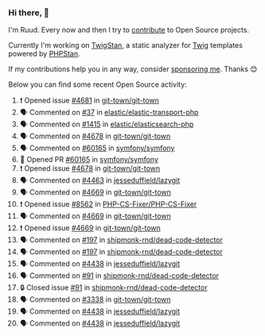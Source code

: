 ### Hi there, 👋

I'm Ruud. Every now and then I try to [contribute](https://github.com/pulls?q=+is%3Apr+author%3Aruudk+archived%3Afalse+is%3Apublic+) to Open Source projects.

Currently I'm working on [TwigStan](https://github.com/twigstan), a static analyzer for [Twig](https://twig.symfony.com/) templates powered by [PHPStan](https://phpstan.org/).

If my contributions help you in any way, consider [sponsoring me](https://github.com/sponsors/ruudk). Thanks 😊

Below you can find some recent Open Source activity:

<!--START_SECTION:activity-->
1. ❗ Opened issue [#4681](https://github.com/git-town/git-town/issues/4681) in [git-town/git-town](https://github.com/git-town/git-town)
2. 🗣 Commented on [#37](https://github.com/elastic/elastic-transport-php/pull/37#issuecomment-2785382937) in [elastic/elastic-transport-php](https://github.com/elastic/elastic-transport-php)
3. 🗣 Commented on [#1415](https://github.com/elastic/elasticsearch-php/pull/1415#issuecomment-2783088752) in [elastic/elasticsearch-php](https://github.com/elastic/elasticsearch-php)
4. 🗣 Commented on [#4678](https://github.com/git-town/git-town/issues/4678#issuecomment-2782801076) in [git-town/git-town](https://github.com/git-town/git-town)
5. 🗣 Commented on [#60165](https://github.com/symfony/symfony/pull/60165#issuecomment-2782753987) in [symfony/symfony](https://github.com/symfony/symfony)
6. 💪 Opened PR [#60165](https://github.com/symfony/symfony/pull/60165) in [symfony/symfony](https://github.com/symfony/symfony)
7. ❗ Opened issue [#4678](https://github.com/git-town/git-town/issues/4678) in [git-town/git-town](https://github.com/git-town/git-town)
8. 🗣 Commented on [#4463](https://github.com/jesseduffield/lazygit/pull/4463#issuecomment-2781378966) in [jesseduffield/lazygit](https://github.com/jesseduffield/lazygit)
9. 🗣 Commented on [#4669](https://github.com/git-town/git-town/issues/4669#issuecomment-2780691497) in [git-town/git-town](https://github.com/git-town/git-town)
10. ❗ Opened issue [#8562](https://github.com/PHP-CS-Fixer/PHP-CS-Fixer/issues/8562) in [PHP-CS-Fixer/PHP-CS-Fixer](https://github.com/PHP-CS-Fixer/PHP-CS-Fixer)
11. 🗣 Commented on [#4669](https://github.com/git-town/git-town/issues/4669#issuecomment-2780638728) in [git-town/git-town](https://github.com/git-town/git-town)
12. ❗ Opened issue [#4669](https://github.com/git-town/git-town/issues/4669) in [git-town/git-town](https://github.com/git-town/git-town)
13. 🗣 Commented on [#197](https://github.com/shipmonk-rnd/dead-code-detector/pull/197#issuecomment-2778763970) in [shipmonk-rnd/dead-code-detector](https://github.com/shipmonk-rnd/dead-code-detector)
14. 🗣 Commented on [#197](https://github.com/shipmonk-rnd/dead-code-detector/pull/197#issuecomment-2778738283) in [shipmonk-rnd/dead-code-detector](https://github.com/shipmonk-rnd/dead-code-detector)
15. 🗣 Commented on [#4438](https://github.com/jesseduffield/lazygit/pull/4438#issuecomment-2778661963) in [jesseduffield/lazygit](https://github.com/jesseduffield/lazygit)
16. 🗣 Commented on [#91](https://github.com/shipmonk-rnd/dead-code-detector/issues/91#issuecomment-2778522757) in [shipmonk-rnd/dead-code-detector](https://github.com/shipmonk-rnd/dead-code-detector)
17. 🔒 Closed issue [#91](https://github.com/shipmonk-rnd/dead-code-detector/issues/91) in [shipmonk-rnd/dead-code-detector](https://github.com/shipmonk-rnd/dead-code-detector)
18. 🗣 Commented on [#3338](https://github.com/git-town/git-town/issues/3338#issuecomment-2778498497) in [git-town/git-town](https://github.com/git-town/git-town)
19. 🗣 Commented on [#4438](https://github.com/jesseduffield/lazygit/pull/4438#issuecomment-2778491724) in [jesseduffield/lazygit](https://github.com/jesseduffield/lazygit)
20. 🗣 Commented on [#4438](https://github.com/jesseduffield/lazygit/pull/4438#issuecomment-2777666318) in [jesseduffield/lazygit](https://github.com/jesseduffield/lazygit)
<!--END_SECTION:activity-->
